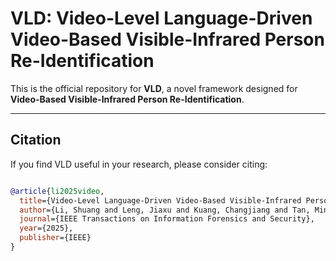 # VLD: Video-Level Language-Driven Video-Based Visible-Infrared Person Re-Identification

This is the official repository for **VLD**, a novel framework designed for **Video-Based Visible-Infrared Person Re-Identification**.



---



## Citation
If you find VLD useful in your research, please consider citing:
```bibtex

@article{li2025video,
  title={Video-Level Language-Driven Video-Based Visible-Infrared Person Re-Identification},
  author={Li, Shuang and Leng, Jiaxu and Kuang, Changjiang and Tan, Mingpi and Gao, Xinbo},
  journal={IEEE Transactions on Information Forensics and Security},
  year={2025},
  publisher={IEEE}
}
